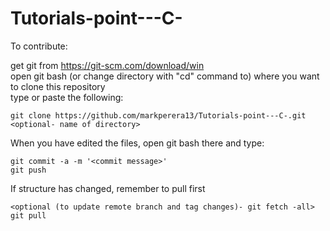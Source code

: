 # Tutorials-point---C-
  
  
To contribute: 
  
get git from https://git-scm.com/download/win  
open git bash (or change directory with "cd" command to) where you want to clone this repository  
type or paste the following:  

    git clone https://github.com/markperera13/Tutorials-point---C-.git <optional- name of directory>  

When you have edited the files, open git bash there and type:  

    git commit -a -m '<commit message>'  
    git push  

If structure has changed, remember to pull first  

    <optional (to update remote branch and tag changes)- git fetch -all>  
    git pull  
